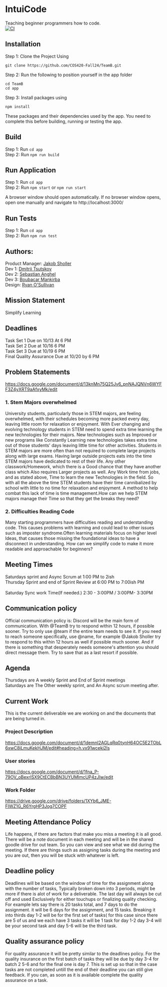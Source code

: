 # IntuiCode
Teaching beginner programmers how to code.\
[![CI](https://github.com/COS420-Fall24/TeamB/workflows/CI/badge.svg)](https://github.com/COS420-Fall24/TeamB/actions)
## Installation

Step 1: Clone the Project Using
```
git clone https://github.com/COS420-Fall24/TeamB.git
```
Step 2: Run the following to position yourself in the app folder
```
cd TeamB
cd app
```
Step 3: Install packages using 
```
npm install
```

These packages and their dependencies used by the app. You need to complete this before building, running or testing the app.


## Build 
Step 1: Run `cd app` \
Step 2: Run `npm run build` 

## Run Application
Step 1: Run `cd app`\
Step 2: Run `npm start` or `npm run start` 

A browser window should open automatically. If no browser window opens, open one manually and navigate to http://localhost:3000/

## Run Tests
Step 1: Run `cd app`\
Step 2: Run `npm run test` 

## Authors:
Product Manager: <a href="https://github.com/Jakob-Sholler">Jakob Sholler<br/></a>
Dev 1: <a href="https://github.com/yTKONOSINA">Dmitrii Tsutskov<br/></a>
Dev 2: <a href="https://github.com/SebAnghel23">Sebastian Anghel<br/></a>
Dev 3: <a href="https://github.com/Boubacarmank">Boubacar Mankirba<br/></a>
Design: <a href="https://github.com/acetone01">Ryan O'Sullivan<br/></a>

## Mission Statement
Simplify Learning

## Deadlines
Task Set 1 Due on 10/13 At 6 PM \
Task Set 2 Due at 10/16 6 PM \
Task Set 3 Due at 10/19 6 PM \
Final Quality Assurance Due at 10/20 by 6 PM

## Problem Statements<br/>
https://docs.google.com/document/d/13knMn75Q25Jv6_pnNAJQNVn6WYFF3Z4yXRT9aAfxyMk/edit <br/>

### 1. Stem Majors overwhelmed	
University students, particularly those in STEM majors, are feeling overwhelmed, with their schedules becoming more packed every day, leaving little room for relaxation or enjoyment. 
With Ever changing and evolving technology students in STEM need to spend extra time learning the new technologies for their majors. New technologies such as Improved or new programs like Constantly Learning new technologies takes extra time out of those students' days leaving little time for other activities. 
Students in STEM majors are more often than not required to complete large projects along with large exams. Having large outside projects eats into the time STEM majors have dedicated to rest of their life. Any other classwork/Homework, which there is a Good chance that they have another class which Also requires Larger projects as well. Any Work time from jobs, and as stated above, Time to learn the new Technologies in the field. So with all the above the time STEM students have their time cannibalized by school with little to no time for relaxation and enjoyment. A method to help combat this lack of time is time management.How can we help STEM majors manage their Time so that they get the breaks they need?

### 2. Difficulties Reading Code
Many starting programmers have difficulties reading and understanding code. This causes problems with learning and could lead to other issues such as imposter syndrome.Often learning materials focus on higher level Ideas, that causes those missing the foundational ideas to have a disconnect in understanding. How can we simplify code to make it more readable and approachable for beginners?


## Meeting Times <br/>
Saturdays sprint and Async Scrum at 1:00 PM to 2ish <br/>
Thursday Sprint and end of Sprint Review at 6:00 PM to 7:00ish PM <br/>
<br/> 
Saturday Sync work Time(If needed.) 2:30 - 3:00PM / 3:00PM- 3:30PM <br/>
## Communication policy <br/>
Official communication policy is: Discord will be the main form of communication. With @TeamB try to respond within 12 hours, if possible sooner. Try to only use @team if the entire team needs to see it. If you need to reach someone specifically, use @name, for example @Jakob Sholler try to respond to this within 12 hours as well if possible much sooner. And if there is something that desperately needs someone's attention you should direct message them. Try to save that as a last resort if possible.<br/> 

## Agenda <br/>
Thursdays are A weekly Sprint and End of Sprint meetings <br/>
Saturdays are The Other weekly sprint, and An Async scrum meeting after. <br/>
## Current Work
This is the current deliverable we are working on and the documents that are being turned in. 

### Project Description <br/> 
https://docs.google.com/document/d/1demnI2AGLqRq0tynH64OC5E2TObL6xwC8iLmuKekHJM/edit#heading=h.vx91wcekj2ls

### User stories 
https://docs.google.com/document/d/1fna_P-79OV_oBexrISX9CtECBbBN3UYUMlmcUP4zJIw/edit

### Work Folder
https://drive.google.com/drive/folders/1XYb6_JME-FIWZ1G_R6YrgHP3Jog7COPF


## Meeting Attendance Policy
Life happens, if there are factors that make you miss a meeting it is all good. There will be a note document in each meeting and will be in the shared goodle drive for out team. So you can view and see what we did during the meeting. If there are things such as assigning tasks during the meeting and you are out, then you will be stuck with whatever is left. 
## Deadline policy
Deadlines will be based on  the window of time for the assignment along with the number of tasks, Typically broken down into 3 periods, might be more if there is alot of work for a deliverable. The last day will always be cut off and used Exclusively for either touchups or finalizing quality checking. For example lets say there is 20 tasks total, and 7 days to do the assignment. it will be 6 days for the assignment, and 15 tasks. Breaking it into thirds  day 1-2 will be for the first set of tasks( for this case since there are 5 of us and we each have 3 tasks it will be 1 task for day 1-2 day 3-4 will be your second task and day 5-6 will be the third task. 
## Quality assurance policy
For quality assurance it will be pretty similar to the deadlines policy. For the quality insurance on the first batch of tasks they will be due by day 3-4 for batch 2 5-6 and for the final one is day 7.  This is set up so that in the case tasks are not completed untill the end of their deadline you can still give feedback. If you can, as soon as it is available complete the quality assurance on a task. 
